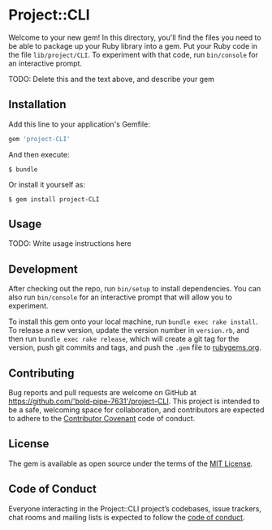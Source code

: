 # Project::CLI

Welcome to your new gem! In this directory, you'll find the files you need to be able to package up your Ruby library into a gem. Put your Ruby code in the file `lib/project/CLI`. To experiment with that code, run `bin/console` for an interactive prompt.

TODO: Delete this and the text above, and describe your gem

## Installation

Add this line to your application's Gemfile:

```ruby
gem 'project-CLI'
```

And then execute:

    $ bundle

Or install it yourself as:

    $ gem install project-CLI

## Usage

TODO: Write usage instructions here

## Development

After checking out the repo, run `bin/setup` to install dependencies. You can also run `bin/console` for an interactive prompt that will allow you to experiment.

To install this gem onto your local machine, run `bundle exec rake install`. To release a new version, update the version number in `version.rb`, and then run `bundle exec rake release`, which will create a git tag for the version, push git commits and tags, and push the `.gem` file to [rubygems.org](https://rubygems.org).

## Contributing

Bug reports and pull requests are welcome on GitHub at https://github.com/'bold-pipe-7631'/project-CLI. This project is intended to be a safe, welcoming space for collaboration, and contributors are expected to adhere to the [Contributor Covenant](http://contributor-covenant.org) code of conduct.

## License

The gem is available as open source under the terms of the [MIT License](https://opensource.org/licenses/MIT).

## Code of Conduct

Everyone interacting in the Project::CLI project’s codebases, issue trackers, chat rooms and mailing lists is expected to follow the [code of conduct](https://github.com/'bold-pipe-7631'/project-CLI/blob/master/CODE_OF_CONDUCT.md).
